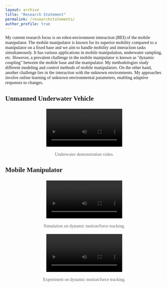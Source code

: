 ```yaml
---
layout: archive
title: "Research Statement"
permalink: /researchstatements/
author_profile: true
---
```



<html>
<head>
    <style>
        body {
            font-family: 'Times New Roman', Times, serif;
        }
        ol {
            padding-left: 20px;
        }
        /* .video-container {
            display: flex;
            justify-content: space-around;
        } */
        .video-container {
            text-align: center;
            /* margin-bottom: 3px;  */
        }
        .video-container p {
            color: #666; /* 设置备注文本的颜色 */
            font-size: 14px; /* 设置备注文本的大小 */
        }
        video {
            max-width: 48%; /* 视频宽度调整为容器宽度的一半，以便两个视频并排显示 */
            margin: 3px; /* 视频之间和容器边缘的间隔 */
        }
    </style>
</head>
<body>
    <p>My current research focus is on robot-environment interaction (REI) of the mobile manipulator. The mobile manipulator is known for its superior mobility compared to a manipulator on a fixed base and we aim to handle mobility and interaction tasks simultaneously. It has various applications in mobile manipulation, underwater sampling, etc. 
    However, a prevalent challenge in the mobile manipulator is known as "dynamic coupling" between the mobile base and the manipulator. My methodologies study different modeling and control methods of mobile manipulators. On the other hand, another challenge lies in the interaction with the unknown environments. My approaches involve online learning of unknown environmental parameters, enabling adaptive responses to changes.</p>
    <h2>Unmanned Underwater Vehicle</h2>
    <div class="video-container">
        <video controls>
            <source src="../files/uuv_rei.mp4" type="video/mp4">
            Your browser does not support the video tag.
        </video>
        <p>Underwater demonstration video.</p>
    </div>
    <h2>Mobile Manipulator</h2>
    <div class="video-container">
        <video controls>
            <source src="../files/mm_sim.mp4" type="video/mp4">
            Your browser does not support the video tag.
        </video>
        <p>Simulation on dynamic motion/force tracking.</p>
    </div>
    <div class="video-container">
        <video controls>
            <source src="../files/mm_exp.mp4" type="video/mp4">
            Your browser does not support the video tag.
        </video>
        <p>Experiment on dynamic motion/force tracking.</p>
    </div>
</body>
</html>
